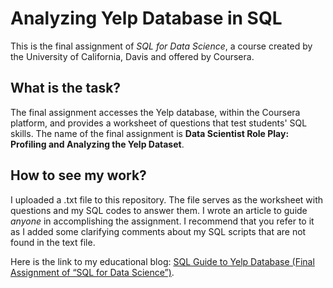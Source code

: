 # Analyzing Yelp Database in SQL
This is the final assignment of _SQL for Data Science_, a course created by the University of California, Davis and offered by Coursera. 

## What is the task?
The final assignment accesses the Yelp database, within the Coursera platform, and provides a worksheet of questions that test students' SQL skills. The name of the final assignment is __Data Scientist Role Play: Profiling and Analyzing the Yelp Dataset__.

## How to see my work?
I uploaded a .txt file to this repository. The file serves as the worksheet with questions and my SQL codes to answer them. I wrote an article to guide _anyone_ in accomplishing the assignment. I recommend that you refer to it as I added some clarifying comments about my SQL scripts that are not found in the text file. 

Here is the link to my educational blog: [SQL Guide to Yelp Database (Final Assignment of “SQL for Data Science”)](https://marvinrubia.medium.com/sql-guide-to-yelp-database-final-assignment-of-sql-for-data-science-35a0a1091a07).

